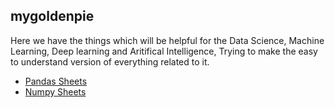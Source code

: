 ## mygoldenpie
Here we have the things which will be helpful for the Data Science, Machine Learning, Deep learning and Aritifical Intelligence, Trying to make the easy to understand version of everything related to it. 

* [Pandas Sheets](https://github.com/Uttam1618/mygoldenpie/wiki/Pandas-1)
* [Numpy Sheets](https://github.com/Uttam1618/mygoldenpie/wiki/sheets-of-Numpy)
